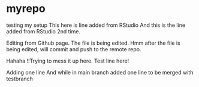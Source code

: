 # myrepo
testing my setup
This here is line added from RStudio
And this is the line added from RStudio 2nd time.

Editing from Github page. The file is being edited. 
Hmm after the file is being edited, will commit and push to the remote repo.

Hahaha !!Trying to mess it up here.
Test line here!

Adding one line 
And while in main branch added one line to be merged with testbranch

